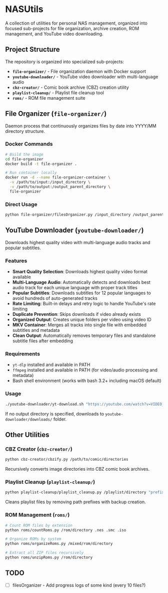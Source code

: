 # NASUtils

A collection of utilities for personal NAS management, organized into focused sub-projects for file organization, archive creation, ROM management, and YouTube video downloading.

## Project Structure

The repository is organized into specialized sub-projects:

- **`file-organizer/`** - File organization daemon with Docker support
- **`youtube-downloader/`** - YouTube video downloader with multi-language audio
- **`cbz-creator/`** - Comic book archive (CBZ) creation utility
- **`playlist-cleanup/`** - Playlist file cleanup tool
- **`roms/`** - ROM file management suite

## File Organizer (`file-organizer/`)

Daemon process that continuously organizes files by date into YYYY/MM directory structure.

### Docker Commands

```sh
# Build the image
cd file-organizer
docker build -t file-organizer .

# Run container locally
docker run -d --name file-organizer-container \
  -v /path/to/input:/input_directory \
  -v /path/to/output:/output_parent_directory \
  file-organizer
```

### Direct Usage

```sh
python file-organizer/filesOrganizer.py /input_directory /output_parent_directory
```

## YouTube Downloader (`youtube-downloader/`)

Downloads highest quality video with multi-language audio tracks and popular subtitles.

### Features

- **Smart Quality Selection**: Downloads highest quality video format available
- **Multi-Language Audio**: Automatically detects and downloads best audio track for each unique language with proper track titles
- **Popular Subtitles**: Downloads subtitles for 12 popular languages to avoid hundreds of auto-generated tracks
- **Rate Limiting**: Built-in delays and retry logic to handle YouTube's rate limiting
- **Duplicate Prevention**: Skips downloads if video already exists
- **Organized Output**: Creates unique folders per video using video ID
- **MKV Container**: Merges all tracks into single file with embedded subtitles and metadata
- **Clean Output**: Automatically removes temporary files and standalone subtitle files after embedding

### Requirements

- `yt-dlp` installed and available in PATH
- `ffmpeg` installed and available in PATH (for video/audio processing and metadata)
- Bash shell environment (works with bash 3.2+ including macOS default)

### Usage

```sh
./youtube-downloader/yt-download.sh "https://youtube.com/watch?v=VIDEO_ID" [output_directory]
```

If no output directory is specified, downloads to `youtube-downloader/downloads/` folder.

## Other Utilities

### CBZ Creator (`cbz-creator/`)
```sh
python cbz-creator/cbzify.py /path/to/comic/directories
```
Recursively converts image directories into CBZ comic book archives.

### Playlist Cleanup (`playlist-cleanup/`)
```sh
python playlist-cleanup/playlist_cleanup.py /playlist/directory "prefix_to_remove"
```
Cleans playlist files by removing path prefixes with backup creation.

### ROM Management (`roms/`)
```sh
# Count ROM files by extension
python roms/countRoms.py /rom/directory .nes .smc .iso

# Organize ROMs by system
python roms/organizeRoms.py /mixed/rom/directory

# Extract all ZIP files recursively
python roms/unzipRoms.py /rom/directory
```

## TODO

* [ ] filesOrganizer - Add progress logs of some kind (every 10 files?)